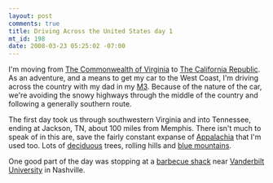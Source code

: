 ```yaml
--- 
layout: post
comments: true
title: Driving Across the United States day 1
mt_id: 198
date: 2008-03-23 05:25:02 -07:00
---
```

I'm moving from [The Commonwealth of Virginia](http://en.wikipedia.org/wiki/Arlington,_Virginia) to [The California Republic](http://en.wikipedia.org/wiki/Silicon_Valley).  As an adventure, and a means to get my car to the West Coast, I'm driving across the country with my dad in my [M3](http://gallery.dinomite.net/v/Cars/BMW_M3/).  Because of the nature of the car, we're avoiding the snowy highways through the middle of the country and following a generally southern route.

The first day took us through southwestern Virginia and into Tennessee, ending at Jackson, TN, about 100 miles from Memphis.  There isn't much to speak of in this are, save the fairly constant expanse of [Appalachia](http://en.wikipedia.org/wiki/Appalachia) that I'm used too.  Lots of [deciduous](http://en.wikipedia.org/wiki/Deciduous) trees, rolling hills and [blue mountains](http://en.wikipedia.org/wiki/Blue_Ridge_Mountains).

One good part of the day was stopping at a [barbecue shack](http://www.hogheavenbbq.com/) near [Vanderbilt University](http://en.wikipedia.org/wiki/Vanderbilt_University) in Nashville.
